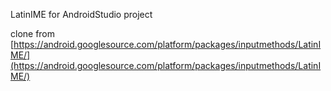 LatinIME for AndroidStudio project

clone from [https://android.googlesource.com/platform/packages/inputmethods/LatinIME/](https://android.googlesource.com/platform/packages/inputmethods/LatinIME/)
